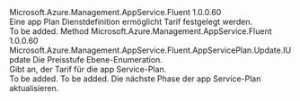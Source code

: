 <Type Name="IWithPricingTier" FullName="Microsoft.Azure.Management.AppService.Fluent.AppServicePlan.Update.IWithPricingTier">
  <TypeSignature Language="C#" Value="public interface IWithPricingTier" />
  <TypeSignature Language="ILAsm" Value=".class public interface auto ansi abstract IWithPricingTier" />
  <TypeSignature Language="DocId" Value="T:Microsoft.Azure.Management.AppService.Fluent.AppServicePlan.Update.IWithPricingTier" />
  <TypeSignature Language="VB.NET" Value="Public Interface IWithPricingTier" />
  <TypeSignature Language="F#" Value="type IWithPricingTier = interface" />
  <AssemblyInfo>
    <AssemblyName>Microsoft.Azure.Management.AppService.Fluent</AssemblyName>
    <AssemblyVersion>1.0.0.60</AssemblyVersion>
  </AssemblyInfo>
  <Interfaces />
  <Docs>
    <summary>
            Eine app Plan Dienstdefinition ermöglicht Tarif festgelegt werden.
            </summary>
    <remarks>To be added.</remarks>
  </Docs>
  <Members>
    <Member MemberName="WithPricingTier">
      <MemberSignature Language="C#" Value="public Microsoft.Azure.Management.AppService.Fluent.AppServicePlan.Update.IUpdate WithPricingTier (Microsoft.Azure.Management.AppService.Fluent.PricingTier pricingTier);" />
      <MemberSignature Language="ILAsm" Value=".method public hidebysig newslot virtual instance class Microsoft.Azure.Management.AppService.Fluent.AppServicePlan.Update.IUpdate WithPricingTier(class Microsoft.Azure.Management.AppService.Fluent.PricingTier pricingTier) cil managed" />
      <MemberSignature Language="DocId" Value="M:Microsoft.Azure.Management.AppService.Fluent.AppServicePlan.Update.IWithPricingTier.WithPricingTier(Microsoft.Azure.Management.AppService.Fluent.PricingTier)" />
      <MemberSignature Language="F#" Value="abstract member WithPricingTier : Microsoft.Azure.Management.AppService.Fluent.PricingTier -&gt; Microsoft.Azure.Management.AppService.Fluent.AppServicePlan.Update.IUpdate" Usage="iWithPricingTier.WithPricingTier pricingTier" />
      <MemberType>Method</MemberType>
      <AssemblyInfo>
        <AssemblyName>Microsoft.Azure.Management.AppService.Fluent</AssemblyName>
        <AssemblyVersion>1.0.0.60</AssemblyVersion>
      </AssemblyInfo>
      <ReturnValue>
        <ReturnType>Microsoft.Azure.Management.AppService.Fluent.AppServicePlan.Update.IUpdate</ReturnType>
      </ReturnValue>
      <Parameters>
        <Parameter Name="pricingTier" Type="Microsoft.Azure.Management.AppService.Fluent.PricingTier" />
      </Parameters>
      <Docs>
        <param name="pricingTier">Die Preisstufe Ebene-Enumeration.</param>
        <summary>
            Gibt an, der Tarif für die app Service-Plan.
            </summary>
        <returns>To be added.</returns>
        <remarks>To be added.</remarks>
        <return>Die nächste Phase der app Service-Plan aktualisieren.</return>
      </Docs>
    </Member>
  </Members>
</Type>